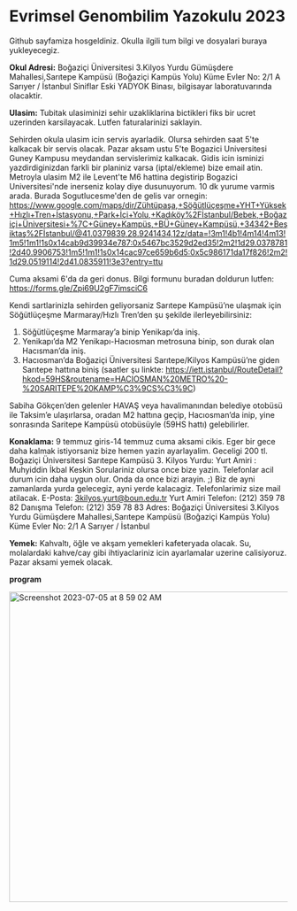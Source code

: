 # Evrimsel Genombilim Yazokulu 2023

Github sayfamiza hosgeldiniz. Okulla ilgili tum bilgi ve dosyalari buraya yukleyecegiz.

**Okul Adresi:** Boğaziçi Üniversitesi 3.Kilyos Yurdu Gümüşdere Mahallesi,Sarıtepe Kampüsü (Boğaziçi Kampüs Yolu) Küme Evler No: 2/1 A Sarıyer / İstanbul Siniflar Eski YADYOK Binası, bilgisayar laboratuvarında olacaktir. 

**Ulasim:** 
Tubitak ulasiminizi sehir uzakliklarina bictikleri fiks bir ucret uzerinden karsilayacak. Lutfen faturalarinizi saklayin.

Sehirden okula ulasim icin servis ayarladik. Olursa sehirden saat 5'te kalkacak bir servis olacak. Pazar aksam ustu 5'te Bogazici Universitesi Guney Kampusu meydandan servislerimiz kalkacak. Gidis icin isminizi yazdirdiginizdan farkli bir planiniz varsa (iptal/ekleme) bize email atin. Metroyla ulasim M2 ile Levent'te M6 hattina degistirip Bogazici Universitesi'nde inerseniz kolay diye dusunuyorum. 10 dk yurume varmis arada. Burada Sogutlucesme'den de gelis var ornegin:
https://www.google.com/maps/dir/Zühtüpaşa,+Söğütlüçeşme+YHT+Yüksek+Hızlı+Tren+İstasyonu,+Park+İçi+Yolu,+Kadıköy%2Fİstanbul/Bebek,+Boğaziçi+Üniversitesi+%7C+Güney+Kampüs,+BÜ+Güney+Kampüsü,+34342+Beşiktaş%2Fİstanbul/@41.0379839,28.9241434,12z/data=!3m1!4b1!4m14!4m13!1m5!1m1!1s0x14cab9d39934e787:0x5467bc3529d2ed35!2m2!1d29.0378781!2d40.9906753!1m5!1m1!1s0x14cac97ce659b6d5:0x5c986171da17f826!2m2!1d29.0519114!2d41.0835911!3e3?entry=ttu



Cuma aksami 6'da da geri donus. Bilgi formunu buradan doldurun lutfen: https://forms.gle/Zpi69U2gF7imsciC6

Kendi sartlarinizla sehirden geliyorsaniz Sarıtepe Kampüsü’ne ulaşmak için Söğütlüçeşme Marmaray/Hızlı Tren’den şu şekilde ilerleyebilirsiniz:

1) Söğütlüçeşme Marmaray’a binip Yenikapı’da iniş.
2) Yenikapı’da M2 Yenikapı-Hacıosman metrosuna binip, son durak olan Hacısman’da iniş.
3) Hacıosman’da Boğaziçi Üniversitesi Sarıtepe/Kilyos Kampüsü’ne giden Sarıtepe hattına biniş (saatler şu linkte: https://iett.istanbul/RouteDetail?hkod=59HS&routename=HACIOSMAN%20METRO%20-%20SARITEPE%20KAMP%C3%9CS%C3%9C)

Sabiha Gökçen’den gelenler HAVAŞ veya havalimanından belediye otobüsü ile Taksim’e ulaşırlarsa, oradan M2 hattına geçip, Hacıosman’da inip, yine sonrasında Saritepe Kampüsü otobüsüyle (59HS hattı) gelebilirler.

**Konaklama:** 
9 temmuz giris-14 temmuz cuma aksami cikis. Eger bir gece daha kalmak istiyorsaniz bize hemen yazin ayarlayalim. Geceligi 200 tl.
Boğaziçi Üniversitesi Sarıtepe Kampüsü 3. Kilyos Yurdu:
Yurt Amiri : Muhyiddin İkbal Keskin 
Sorulariniz olursa once bize yazin. Telefonlar acil durum icin daha uygun olur. Onda da once bizi arayin. ;) Biz de ayni zamanlarda yurda gelecegiz, ayni yerde kalacagiz. Telefonlarimiz size mail atilacak.
E-Posta: 3kilyos.yurt@boun.edu.tr
Yurt Amiri Telefon: (212) 359 78 82
Danışma Telefon: (212) 359 78 83 
Adres: Boğaziçi Üniversitesi 3.Kilyos Yurdu Gümüşdere Mahallesi,Sarıtepe Kampüsü (Boğaziçi Kampüs Yolu) Küme Evler No: 2/1 A Sarıyer / İstanbul

**Yemek:** Kahvaltı, öğle ve akşam yemekleri kafeteryada olacak. Su, molalardaki kahve/cay gibi ihtiyaclariniz icin ayarlamalar uzerine calisiyoruz. Pazar aksami yemek olacak.

**program**


<img width="561" alt="Screenshot 2023-07-05 at 8 59 02 AM" src="https://github.com/genombilim/2023/assets/37342417/6729742b-9558-4474-a995-f1edb3cfb1eb">






